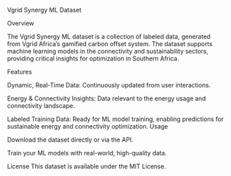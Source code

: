 Vgrid Synergy ML Dataset

Overview

The Vgrid Synergy ML dataset is a collection of labeled data, generated from Vgrid Africa’s gamified carbon offset system. The dataset supports machine learning models in the connectivity and sustainability sectors, providing critical insights for optimization in Southern Africa.

Features

Dynamic, Real-Time Data: Continuously updated from user interactions.

Energy & Connectivity Insights: Data relevant to the energy usage and connectivity landscape.

Labeled Training Data: Ready for ML model training, enabling predictions for sustainable energy and connectivity optimization.
Usage

Download the dataset directly or via the API.

Train your ML models with real-world, high-quality data.


License
This dataset is available under the MIT License.
